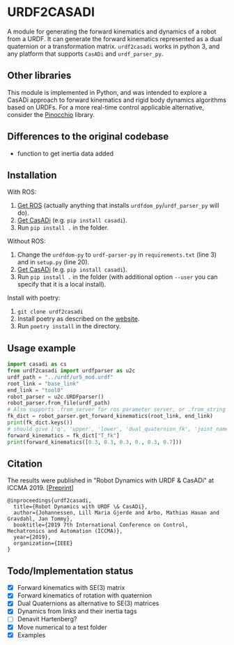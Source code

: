 # URDF2CASADI
A module for generating the forward kinematics and dynamics of a robot from a URDF. It can generate the forward kinematics represented as a dual quaternion or a transformation matrix. `urdf2casadi` works in python 3, and any platform that supports `CasADi` and `urdf_parser_py`.

## Other libraries
This module is implemented in Python, and was intended to explore a CasADi approach to forward kinematics and rigid body dynamics algorithms based on URDFs. For a more real-time control applicable alternative, consider the [Pinocchio](https://github.com/stack-of-tasks/pinocchio) library.

## Differences to the original codebase
- function to get inertia data added
  
## Installation
With ROS:
1. [Get ROS](http://www.ros.org/install/) (actually anything that installs `urdfdom_py`/`urdf_parser_py` will do).
2. [Get CasADi](https://github.com/casadi/casadi/wiki/InstallationInstructions) (e.g. `pip install casadi`).
3. Run `pip install .` in the folder.

Without ROS:
1. Change the `urdfdom-py` to `urdf-parser-py` in `requirements.txt` (line 3) and in `setup.py` (line 20).
2. [Get CasADi](https://github.com/casadi/casadi/wiki/InstallationInstructions) (e.g. `pip install casadi`).
3.  Run `pip install .` in the folder (with additional option `--user` you can specify that it is a local install).

Install with poetry:
1. `git clone urdf2casadi`
2. Install poetry as described on the [website](https://python-poetry.org/docs/).
3. Run `poetry install` in the directory.

## Usage example
```python
import casadi as cs
from urdf2casadi import urdfparser as u2c
urdf_path = "../urdf/ur5_mod.urdf"
root_link = "base_link"
end_link = "tool0"
robot_parser = u2c.URDFparser()
robot_parser.from_file(urdf_path)
# Also supports .from_server for ros parameter server, or .from_string if you have the URDF as a string.
fk_dict = robot_parser.get_forward_kinematics(root_link, end_link)
print(fk_dict.keys())
# should give ['q', 'upper', 'lower', 'dual_quaternion_fk', 'joint_names', 'T_fk', 'joint_list', 'quaternion_fk']
forward_kinematics = fk_dict["T_fk"]
print(forward_kinematics([0.3, 0.3, 0.3, 0., 0.3, 0.7]))
```

## Citation
The results were published in "Robot Dynamics with URDF & CasADi" at ICCMA 2019. [[Preprint](http://folk.ntnu.no/tomgra/papers/Johannessen_ICCMA_2019_paper_23%20.pdf)]
```
@inproceedings{urdf2casadi,
  title={Robot Dynamics with URDF \& CasADi},
  author={Johannessen, Lill Maria Gjerde and Arbo, Mathias Hauan and Gravdahl, Jan Tommy},
  booktitle={2019 7th International Conference on Control, Mechatronics and Automation (ICCMA)},
  year={2019},
  organization={IEEE}
}
```


## Todo/Implementation status
- [x] Forward kinematics with SE(3) matrix
- [x] Forward kinematics of rotation with quaternion
- [x] Dual Quaternions as alternative to SE(3) matrices
- [x] Dynamics from links and their inertia tags
- [ ] Denavit Hartenberg?
- [x] Move numerical to a test folder
- [x] Examples
